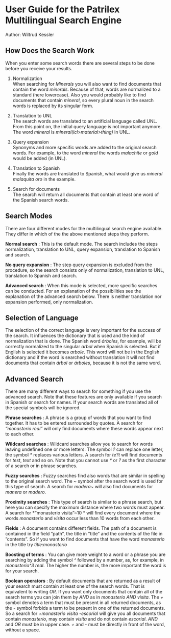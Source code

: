 User Guide for the Patrilex Multilingual Search Engine
===============

Author: Wiltrud Kessler


How Does the Search Work
---------------

When you enter some search words there are several steps to be done
before you receive your results.

1.  Normalization\
    When searching for *Minerals* you will also want to find documents
    that contain the word *minerals*. Because of that, words are
    normalized to a standard (here lowercase). Also you would probably
    like to find documents that contain *mineral*, so every plural noun
    in the search words is replaced by its singular form.

2.  Translation to UNL\
    The search words are translated to an artificial language called
    UNL. From this point on, the initial query language is not important
    anymore. The word *mineral* is *mineral(icl\>material\>thing)* in
    UNL.

3.  Query expansion\
    Synonyms and more specific words are added to the original search
    words. For example, to the word *mineral* the words *malachite* or
    *gold* would be added (in UNL).

4.  Translation to Spanish\
    Finally the words are translated to Spanish, what would give us
    *mineral malaquita oro* in the example.

5.  Search for documents\
    The search will return all documents that contain at least one word
    of the Spanish search words.


Search Modes 
---------------

There are four different modes for the multilingual search engine
available. They differ in which of the the above mentioned steps they
perform.

**Normal search**
:   This is the default mode. The search includes the steps
    normalization, translation to UNL, query expansion, translation to
    Spanish and search.

**No query expansion**
:   The step query expansion is excluded from the procedure, so the
    search consists only of normalization, translation to UNL,
    translation to Spanish and search.

**Advanced search**
:   When this mode is selected, more specific searches can be conducted.
    For an explanation of the possibilities see the explanation of the
    advanced search below. There is neither translation nor expansion
    performed, only normalization.


Selection of Language 
---------------

The selection of the correct language is very important for the success
of the search. It influences the dictionary that is used and the kind of
normalization that is done. The Spanish word *árboles*, for example,
will be correctly normalized to the singular *arbol* when Spanish is
selected. But if English is selected it becomes *arbole*. This word will
not be in the English dictionary and if the word is searched without
translation it will not find documents that contain *árbol* or
*árboles*, because it is not the same word.


Advanced Search
---------------

There are many different ways to search for something if you use the
advanced search. Note that these features are only available if you
search in Spanish or search for names. If your search words are
translated all of the special symbols will be ignored.

**Phrase searches**
:   A phrase is a group of words that you want to find together. It has
    to be entered surrounded by quotes. A search for *”monasterio real”*
    will only find documents where these words appear next to each
    other.

**Wildcard searches**
:   Wildcard searches allow you to search for words leaving undefined
    one or more letters. The symbol *?* can replace one letter, the
    symbol *\** replaces various letters. A search for *te?t* will find
    documents for *test*, *text* and so on. Note that you cannot use
    *\** or *?* as the first character of a search or in phrase
    searches.

**Fuzzy searches**
:   Fuzzy searches find also words that are similar in spelling to the
    original search word. The \~ symbol after the search word is used
    for this type of search. A search for *madera\~* will also find
    documents for *manera* or *madero*.

**Proximity searches**
:   This type of search is similar to a phrase search, but here you can
    specify the maximum distance where two words must appear. A search
    for *“monasterio visita”\~10 * will find every document where the
    words *monasterio* and *visita* occur less than 10 words from each
    other.

**Fields**
:   A document contains different fields. The path of a document is
    contained in the field ”path”, the title in ”title” and the contents
    of the file in ”contents”. So if you want to find documents that
    have the word *monasterio* in the title try *title:monasterio*

**Boosting of terms**
:   You can give more weight to a word or a phrase you are searching by
    adding the symbol *\^* followed by a number, as, for example, in
    *monasterio\^3 real*. The higher the number is, the more important
    the word is for your search.

**Boolean operators**
:   By default documents that are returned as a result of your search
    must contain at least one of the search words. That is equivalent to
    writing *OR*. If you want only documents that contain all of the
    search terms you can join them by *AND* as in *monasterio AND
    visita*. The *+* symbol denotes a term that must be present in all
    returned documents, as the *-* symbol forbids a term to be present
    in one of the returned documents. So a search for *+monasterio
    visita -escorial* will give you all documents that contain
    *monasterio*, may contain *visita* and do not contain *escorial*.
    *AND* and *OR* must be in upper case. *+* and *-* must be directly
    in front of the word, without a space.
